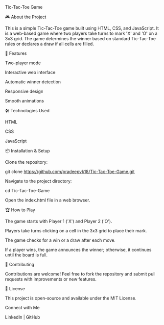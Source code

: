 Tic-Tac-Toe Game

🎮 About the Project

This is a simple Tic-Tac-Toe game built using HTML, CSS, and JavaScript. It is a web-based game where two players take turns to mark 'X' and 'O' on a 3x3 grid. The game determines the winner based on standard Tic-Tac-Toe rules or declares a draw if all cells are filled.

🚀 Features

Two-player mode

Interactive web interface

Automatic winner detection

Responsive design

Smooth animations

🛠 Technologies Used

HTML

CSS

JavaScript

📦 Installation & Setup

Clone the repository:

git clone https://github.com/pradeepvk18/Tic-Tac-Toe-Game.git

Navigate to the project directory:

cd Tic-Tac-Toe-Game

Open the index.html file in a web browser.

🏆 How to Play

The game starts with Player 1 ('X') and Player 2 ('O').

Players take turns clicking on a cell in the 3x3 grid to place their mark.

The game checks for a win or a draw after each move.

If a player wins, the game announces the winner; otherwise, it continues until the board is full.


🤝 Contributing

Contributions are welcome! Feel free to fork the repository and submit pull requests with improvements or new features.

📜 License

This project is open-source and available under the MIT License.

Connect with Me

LinkedIn | GitHub
